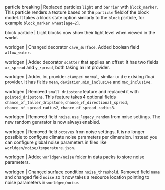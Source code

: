 particle breaking | Replaced particles `light` and `barrier` with `block_marker`. This particle renders a texture based on the `particle` field of the block model. It takes a block state option similarly to the `block` particle, for example `block_marker wheat[age=2]`.

block particle | Light blocks now show their light level when viewed in the world.

worldgen | Changed decorator `cave_surface`. Added boolean field `allow_water`.

worldgen | Added decorator `scatter` that applies an offset. It has two fields `xz_spread` and `y_spread`, both taking an int provider.

worldgen | Added int provider `clamped_normal`, similar to the existing float provider. It has fields `mean`, `deviation`, `min_inclusive` and `max_inclusive`.

worldgen | Removed `small_dripstone` feature and replaced it with `pointed_dripstone`. This feature takes 4 optional fields `chance_of_taller_dripstone`, `chance_of_directional_spread`, `chance_of_spread_radius2`, `chance_of_spread_radius3`.

worldgen | Removed field `noise.use_legacy_random` from noise settings. The new random generator is now always enabled.

worldgen | Removed field `octaves` from noise settings. It is no longer possible to configure climate noise parameters per dimension. Instead you can configure global noise parameters in files like `worldgen/noise/temperature.json`.

worldgen | Added `worldgen/noise` folder in data packs to store noise parameters.

worldgen | Changed surface condition `noise_threshold`. Removed field `name` and changed field `noise` so it now takes a resource location pointing to noise parameters in `worldgen/noise`.
